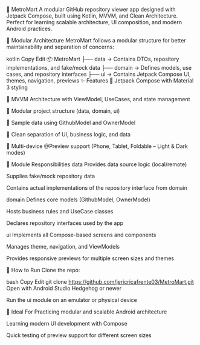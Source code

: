 🛒 MetroMart
A modular GitHub repository viewer app designed with Jetpack Compose, built using Kotlin, MVVM, and Clean Architecture.
Perfect for learning scalable architecture, UI composition, and modern Android practices.

🧩 Modular Architecture
MetroMart follows a modular structure for better maintainability and separation of concerns:

kotlin
Copy
Edit
📦 MetroMart
├── data      → Contains DTOs, repository implementations, and fake/mock data
├── domain    → Defines models, use cases, and repository interfaces
├── ui        → Contains Jetpack Compose UI, themes, navigation, previews
✨ Features
🔹 Jetpack Compose with Material 3 styling

🔹 MVVM Architecture with ViewModel, UseCases, and state management

🔹 Modular project structure (data, domain, ui)

🔹 Sample data using GithubModel and OwnerModel

🔹 Clean separation of UI, business logic, and data

🔹 Multi-device @Preview support (Phone, Tablet, Foldable – Light & Dark modes)

📁 Module Responsibilities
data
Provides data source logic (local/remote)

Supplies fake/mock repository data

Contains actual implementations of the repository interface from domain

domain
Defines core models (GithubModel, OwnerModel)

Hosts business rules and UseCase classes

Declares repository interfaces used by the app

ui
Implements all Compose-based screens and components

Manages theme, navigation, and ViewModels

Provides responsive previews for multiple screen sizes and themes

🚀 How to Run
Clone the repo:

bash
Copy
Edit
git clone https://github.com/jericricafrente03/MetroMart.git
Open with Android Studio Hedgehog or newer

Run the ui module on an emulator or physical device

🧪 Ideal For
Practicing modular and scalable Android architecture

Learning modern UI development with Compose

Quick testing of preview support for different screen sizes
